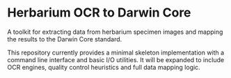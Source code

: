 # Herbarium OCR to Darwin Core

A toolkit for extracting data from herbarium specimen images and mapping the results to the Darwin Core standard.

This repository currently provides a minimal skeleton implementation with a command line interface and basic I/O utilities. It will be expanded to include OCR engines, quality control heuristics and full data mapping logic.

